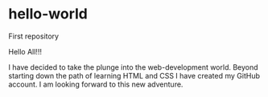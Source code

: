 # hello-world
First repository

Hello All!!!

I have decided to take the plunge into the web-development world.  Beyond starting down the path of learning HTML and CSS I have created my GitHub account.  I am looking forward to this new adventure.
